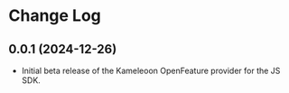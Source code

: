 # Change Log

## 0.0.1 (2024-12-26)

* Initial beta release of the Kameleoon OpenFeature provider for the JS SDK.
